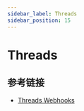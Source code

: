 ```yaml
---
sidebar_label: Threads
sidebar_position: 15
---
```


# Threads

## 参考链接

- [Threads Webhooks](https://developers.facebook.com/docs/threads/webhooks)
